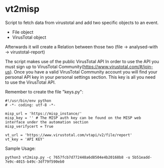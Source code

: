 # vt2misp
Script to fetch data from virustotal and add two specific objects to an event.
 - File object
 - VirusTotal object

Afterwards it will create a Relation between those two (file -> analysed-with -> virustotal-report)

The script makes use of the public VirusTotal API
In order to use the API you must sign up to VirusTotal Community(https://www.virustotal.com/#/join-us).
Once you have a valid VirusTotal Community account you will find your personal API key in your personal settings section.
This key is all you need to use the VirusTotal API.

Remember to create the file "keys.py":
```
#!/usr/bin/env python
# -*- coding: utf-8 -*-

misp_url = 'https://misp_instance/'
misp_key = '' # The MISP auth key can be found on the MISP web interface under the automation section
misp_verifycert = True

vt_url = 'https://www.virustotal.com/vtapi/v2/file/report'
vt_key = 'API KEY'
```

Sample Usage:
```
python3 vt2misp.py -c 7657fcb7d772448a6d8504e4b20168b8 -u 5b51eadd-7e9c-4015-b49c-3df79f590eb0
```
